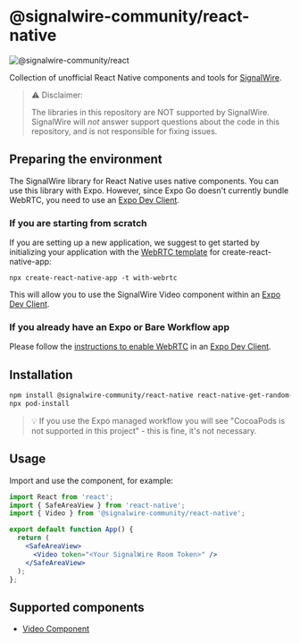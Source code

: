 # @signalwire-community/react-native

![@signalwire-community/react](https://img.shields.io/npm/v/@signalwire-community/react-native)

Collection of unofficial React Native components and tools for [SignalWire](https://signalwire.com).

> ⚠️ Disclaimer:
> 
> The libraries in this repository are NOT supported by SignalWire. SignalWire will _not_ answer support questions about the code in this repository, and is not responsible for fixing issues.

## Preparing the environment

The SignalWire library for React Native uses native components. You can use this library with Expo. However, since Expo Go doesn't currently bundle WebRTC, you need to use an [Expo Dev Client](https://docs.expo.dev/clients/introduction/).

### If you are starting from scratch

If you are setting up a new application, we suggest to get started by initializing your application with the [WebRTC template](https://github.com/expo/examples/tree/master/with-webrtc) for create-react-native-app:

```
npx create-react-native-app -t with-webrtc
```

This will allow you to use the SignalWire Video component within an [Expo Dev Client](https://docs.expo.dev/clients/introduction/).

### If you already have an Expo or Bare Workflow app

Please follow the [instructions to enable WebRTC](https://github.com/expo/config-plugins/tree/main/packages/react-native-webrtc) in an [Expo Dev Client](https://docs.expo.dev/clients/introduction/).

## Installation

```bash
npm install @signalwire-community/react-native react-native-get-random-values
npx pod-install
```

> 💡 If you use the Expo managed workflow you will see "CocoaPods is not supported in this project" - this is fine, it's not necessary.

## Usage

Import and use the component, for example:

```jsx
import React from 'react';
import { SafeAreaView } from 'react-native';
import { Video } from '@signalwire-community/react-native';

export default function App() {
  return (
    <SafeAreaView>
      <Video token="<Your SignalWire Room Token>" />
    </SafeAreaView>
  );
};
```

## Supported components

 - [Video Component](./packages/react-native/src/components/Video)
